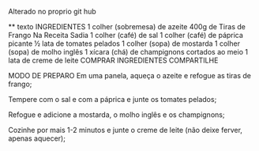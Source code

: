 
Alterado no  proprio  git hub

** texto
INGREDIENTES
1 colher (sobremesa) de azeite
400g de Tiras de Frango Na Receita Sadia
1 colher (café) de sal
1 colher (café) de páprica picante
½ lata de tomates pelados
1 colher (sopa) de mostarda
1 colher (sopa) de molho inglês
1 xícara (chá) de champignons cortados ao meio
1 lata de creme de leite
COMPRAR INGREDIENTES
COMPARTILHE

MODO DE PREPARO
Em uma panela, aqueça o azeite e refogue as tiras de frango;

Tempere com o sal e com a páprica e junte os tomates pelados;

Refogue e adicione a mostarda, o molho inglês e os champignons;

Cozinhe por mais 1-2 minutos e junte o creme de leite (não deixe ferver, apenas aquecer);
